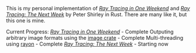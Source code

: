 This is my personal implementation of [_Ray Tracing in One Weekend_](https://raytracing.github.io/books/RayTracingInOneWeekend.html) and [_Ray Tracing: The Next Week_](https://raytracing.github.io/books/RayTracingTheNextWeek.html) by Peter Shirley in Rust. There are many like it, but this one is mine.

Current Progress:
[_Ray Tracing in One Weekend_](https://raytracing.github.io/books/RayTracingInOneWeekend.html) - Complete
Outputing arbitrary image formats using the [image crate](https://github.com/image-rs/image) - Complete
Multi-threading using [rayon](https://github.com/rayon-rs/rayon) - Complete
[_Ray Tracing: The Next Week_](https://raytracing.github.io/books/RayTracingTheNextWeek.html) - Starting now
